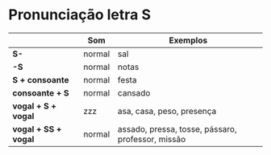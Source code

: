 # Pronunciação letra S

|                        | Som    | Exemplos                                          |
| --                     | --     | --                                                |
| **S-**                 | normal | sal                                               |
| **-S**                 | normal | notas                                             |
| **S + consoante**      | normal | festa                                             |
| **consoante + S**      | normal | cansado                                           |
| **vogal + S + vogal**  | zzz    | asa, casa, peso, presença                         |
| **vogal + SS + vogal** | normal | assado, pressa, tosse, pássaro, professor, missão |
